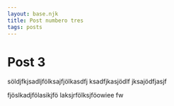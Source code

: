 ```yaml
---
layout: base.njk
title: Post numbero tres
tags: posts
---
```


# Post 3

söldjfkjsadljfölksajfjölkasdfj ksadfjkasjödlf jksajödfjasjf

fjöslkadjfölasikjfö laksjrfölksjföowiee fw
